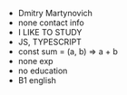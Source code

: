 - Dmitry Martynovich
- none contact info
- I LIKE TO STUDY
- JS, TYPESCRIPT
- const sum = (a, b) => a + b
- none exp
- no education
- B1 english
